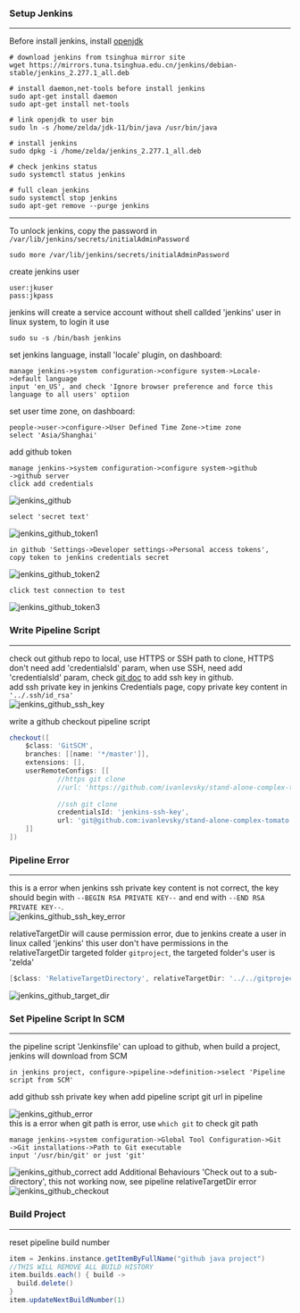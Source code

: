 ### Setup Jenkins
***
Before install jenkins, install [openjdk](../../doc/develop/java.md)  

```shell
# download jenkins from tsinghua mirror site
wget https://mirrors.tuna.tsinghua.edu.cn/jenkins/debian-stable/jenkins_2.277.1_all.deb

# install daemon,net-tools before install jenkins
sudo apt-get install daemon
sudo apt-get install net-tools

# link openjdk to user bin
sudo ln -s /home/zelda/jdk-11/bin/java /usr/bin/java

# install jenkins
sudo dpkg -i /home/zelda/jenkins_2.277.1_all.deb

# check jenkins status
sudo systemctl status jenkins

# full clean jenkins
sudo systemctl stop jenkins
sudo apt-get remove --purge jenkins
```
  
*** 
To unlock jenkins, copy the password in `/var/lib/jenkins/secrets/initialAdminPassword`
```shell
sudo more /var/lib/jenkins/secrets/initialAdminPassword
``` 
create jenkins user  
```
user:jkuser  
pass:jkpass  
```
jenkins will create a service account without shell callded 'jenkins' user in linux system, to login it use
```shell
sudo su -s /bin/bash jenkins
```

set jenkins language, install 'locale' plugin, on dashboard: 
``` 
manage jenkins->system configuration->configure system->Locale->default language  
input 'en_US', and check 'Ignore browser preference and force this language to all users' optiion
```

set user time zone, on dashboard:  
```
people->user->configure->User Defined Time Zone->time zone
select 'Asia/Shanghai'
```

add github token
```
manage jenkins->system configuration->configure system->github
->github server
click add credentials 
```
![jenkins_github](../../images/cicd/jenkins/jenkins_github.png)  
```
select 'secret text'  
```
![jenkins_github_token1](../../images/cicd/jenkins/jenkins_github_token1.png)  
```
in github 'Settings->Developer settings->Personal access tokens', 
copy token to jenkins credentials secret 
```
![jenkins_github_token2](../../images/cicd/jenkins/jenkins_github_token2.png)
```
click test connection to test  
```
![jenkins_github_token3](../../images/cicd/jenkins/jenkins_github_token3.png)

### Write Pipeline Script
***
check out github repo to local, use HTTPS or SSH path to clone, 
HTTPS don't need add 'credentialsId' param, when use SSH, need add 'credentialsId' param, 
check [git doc](../../doc/github/git.md) to add ssh key in github.    
add ssh private key in jenkins Credentials page, copy private key content in `'../.ssh/id_rsa'`  
![jenkins_github_ssh_key](../../images/cicd/jenkins/jenkins_github_ssh_key.png)

write a github checkout pipeline script
```groovy
checkout([
    $class: 'GitSCM',
    branches: [[name: '*/master']],
    extensions: [],
    userRemoteConfigs: [[   
            //https git clone
            //url: 'https://github.com/ivanlevsky/stand-alone-complex-tomato.git'
            
            //ssh git clone
            credentialsId: 'jenkins-ssh-key', 
            url: 'git@github.com:ivanlevsky/stand-alone-complex-tomato.git'
    ]]
])

```
### Pipeline Error
***
this is a error when jenkins ssh private key content is not correct, 
the key should begin with `--BEGIN RSA PRIVATE KEY--` and end with `--END RSA PRIVATE KEY--`.    
![jenkins_github_ssh_key_error](../../images/cicd/jenkins/jenkins_github_ssh_key_error.png)

relativeTargetDir will cause permission error, due to jenkins create a user in linux called 'jenkins'
this user don't have permissions in the relativeTargetDir targeted folder `gitproject`, the 
targeted folder's user is 'zelda'
```groovy
[$class: 'RelativeTargetDirectory', relativeTargetDir: '../../gitproject']
```
![jenkins_github_target_dir](../../images/cicd/jenkins/jenkins_github_target_dir.png)
  
  
### Set Pipeline Script In SCM
***
the pipeline script 'Jenkinsfile' can upload to github, when build a project,
jenkins will download from SCM
``` 
in jenkins project, configure->pipeline->definition->select 'Pipeline script from SCM'
```

add github ssh private key when add pipeline script git url in pipeline 
  
![jenkins_github_error](../../images/cicd/jenkins/jenkins_github_error.png)  
this is a error when git path is error, use `which git` to check git path  
```
manage jenkins->system configuration->Global Tool Configuration->Git
->Git installations->Path to Git executable
input '/usr/bin/git' or just 'git'
```
![jenkins_github_correct](../../images/cicd/jenkins/jenkins_github_correct.png)
add Additional Behaviours 'Check out to a sub-directory', 
this not working now, see pipeline relativeTargetDir error
![jenkins_github_checkout](../../images/cicd/jenkins/jenkins_github_checkout.png)
  
### Build Project
***
reset pipeline build number  
  
```groovy
item = Jenkins.instance.getItemByFullName("github java project")
//THIS WILL REMOVE ALL BUILD HISTORY
item.builds.each() { build ->
  build.delete()
}
item.updateNextBuildNumber(1)
```

